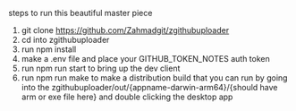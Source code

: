 steps to run this beautiful master piece

1. git clone https://github.com/Zahmadgit/zgithubuploader
2. cd into zgithubuploader
3. run npm install
4. make a .env file and place your GITHUB_TOKEN_NOTES auth token
5. run npm run start to bring up the dev client
6. run npm run make to make a distribution build that you can run by going into the zgithubuploader/out/{appname-darwin-arm64}/{should have arm or exe file here} and double clicking the desktop app
